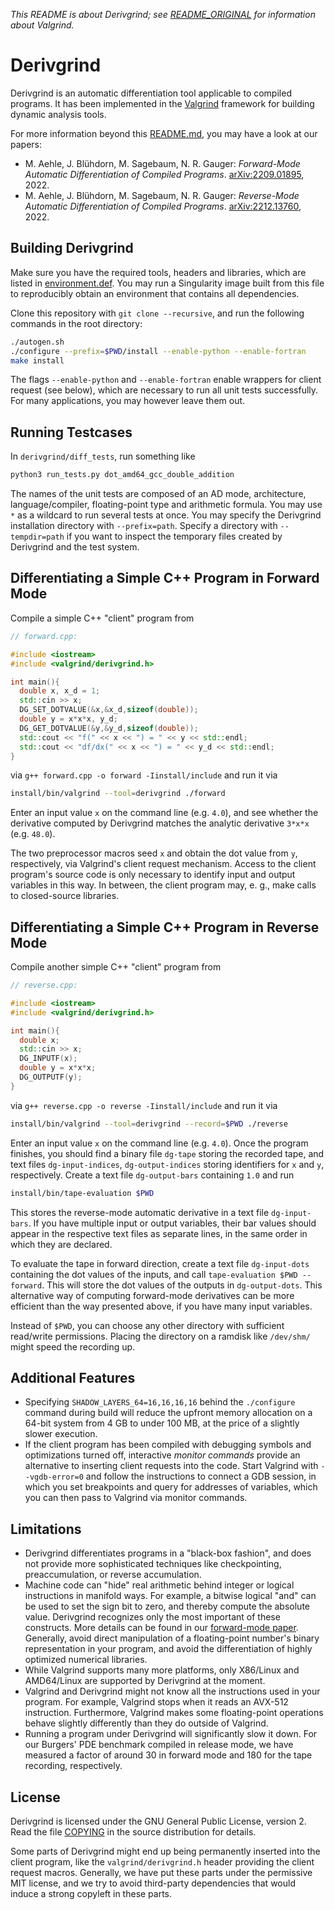 *This README is about Derivgrind; see [README_ORIGINAL](README_ORIGINAL)
for information about Valgrind.*

# Derivgrind

Derivgrind is an automatic differentiation tool applicable to compiled programs.
It has been implemented in the [Valgrind](https://valgrind.org/)
framework for building dynamic analysis tools. 

For more information beyond this [README.md](README.md), you may have a look at our papers:
- M. Aehle, J. Blühdorn, M. Sagebaum, N. R. Gauger: *Forward-Mode Automatic Differentiation of Compiled Programs*. [arXiv:2209.01895](https://arxiv.org/abs/2209.01895), 2022.
- M. Aehle, J. Blühdorn, M. Sagebaum, N. R. Gauger: *Reverse-Mode Automatic Differentiation of Compiled Programs*. [arXiv:2212.13760](https://arxiv.org/abs/2212.13760), 2022.

## Building Derivgrind
Make sure you have the required tools, headers and libraries, which are listed in
[environment.def](environment.def). You may run a Singularity image built from 
this file to reproducibly obtain an environment that contains all dependencies.

Clone this repository with `git clone --recursive`, and run the following commands in the root directory: 
```bash
./autogen.sh
./configure --prefix=$PWD/install --enable-python --enable-fortran
make install
```
The flags `--enable-python` and `--enable-fortran` enable wrappers for client request (see below), which
are necessary to run all unit tests successfully. For many applications, you may however leave them out.

## Running Testcases

In `derivgrind/diff_tests`, run something like
```bash
python3 run_tests.py dot_amd64_gcc_double_addition
```
The names of the unit tests are composed of an AD mode, architecture, language/compiler, floating-point type and 
arithmetic formula. You may use `*` as a wildcard to run several tests at once. You may specify the 
Derivgrind installation directory with `--prefix=path`. Specify a directory with `--tempdir=path` if
you want to inspect the temporary files created by Derivgrind and the test system.

## Differentiating a Simple C++ Program in Forward Mode
Compile a simple C++ "client" program from 
```c++
// forward.cpp:

#include <iostream>
#include <valgrind/derivgrind.h>

int main(){
  double x, x_d = 1;
  std::cin >> x;
  DG_SET_DOTVALUE(&x,&x_d,sizeof(double));
  double y = x*x*x, y_d;
  DG_GET_DOTVALUE(&y,&y_d,sizeof(double));
  std::cout << "f(" << x << ") = " << y << std::endl;
  std::cout << "df/dx(" << x << ") = " << y_d << std::endl;
}
```
via `g++ forward.cpp -o forward -Iinstall/include` and run it via
```bash
install/bin/valgrind --tool=derivgrind ./forward
```
Enter an input value `x` on the command line (e.g. `4.0`), and see whether 
the derivative computed by Derivgrind matches the analytic derivative
`3*x*x` (e.g. `48.0`).

The two preprocessor macros seed `x` and obtain the dot value from `y`, 
respectively, via Valgrind's client request mechanism. Access to the client 
program's source code is only necessary to identify input and output variables
in this way. In between, the client program may,  e. g., make calls to closed-source 
libraries.

## Differentiating a Simple C++ Program in Reverse Mode
Compile another simple C++ "client" program from
```c++
// reverse.cpp:

#include <iostream>
#include <valgrind/derivgrind.h>

int main(){
  double x;
  std::cin >> x;
  DG_INPUTF(x);
  double y = x*x*x;
  DG_OUTPUTF(y);
}
```
via `g++ reverse.cpp -o reverse -Iinstall/include` and run it via
```bash
install/bin/valgrind --tool=derivgrind --record=$PWD ./reverse
```
Enter an input value `x` on the command line (e.g. `4.0`). Once the program
finishes, you should find a binary file `dg-tape` storing the recorded tape,
and text files `dg-input-indices`, `dg-output-indices` storing identifiers for
`x` and `y`, respectively. Create a text file `dg-output-bars` containing 
`1.0` and run 
```bash
install/bin/tape-evaluation $PWD
``` 
This stores the reverse-mode automatic derivative in a text file `dg-input-bars`. 
If you have multiple input or output variables, their bar values should appear 
in the respective text files as separate lines, in the same order in which they
are declared.

To evaluate the tape in forward direction, create a text file `dg-input-dots` containing
the dot values of the inputs, and call `tape-evaluation $PWD --forward`. This will
store the dot values of the outputs in `dg-output-dots`. This alternative way
of computing forward-mode derivatives can be more efficient than the way presented above,
if you have many input variables.

Instead of `$PWD`, you can choose any other directory with sufficient read/write permissions.
Placing the directory on a ramdisk like `/dev/shm/` might speed the recording up.

## Additional Features
- Specifying `SHADOW_LAYERS_64=16,16,16,16` behind the `./configure` command during build
  will reduce the upfront memory allocation on a 64-bit system from 4 GB to under 100 MB,
  at the price of a slightly slower execution.
- If the client program has been compiled with debugging symbols and optimizations turned off,
  interactive *monitor commands* provide an alternative to inserting client requests into the
  code. Start Valgrind with `--vgdb-error=0` and follow the instructions to connect a GDB
  session, in which you set breakpoints and query for addresses of variables, which you can then
  pass to Valgrind via monitor commands. 

## Limitations
- Derivgrind differentiates programs in a "black-box fashion", and does not provide
  more sophisticated techniques like checkpointing, preaccumulation, or reverse accumulation.
- Machine code can "hide" real arithmetic behind integer or logical instructions 
  in manifold ways. For example, a bitwise logical "and" can be used to set the
  sign bit to zero, and thereby compute the absolute value. Derivgrind recognizes only
  the most important of these constructs. More details can be found in our 
  [forward-mode paper](https://arxiv.org/abs/2209.01895). Generally, avoid direct manipulation 
  of a floating-point number's binary representation in your program, and avoid the 
  differentiation of highly optimized numerical libraries.
- While Valgrind supports many more platforms, only X86/Linux and AMD64/Linux 
  are supported by Derivgrind at the moment.
- Valgrind and Derivgrind might not know all the instructions used in your program.
  For example, Valgrind stops when it reads an AVX-512 instruction. Furthermore, Valgrind 
  makes some floating-point operations behave slightly differently than they do outside of Valgrind.
- Running a program under Derivgrind will significantly slow it down. For our 
  Burgers' PDE benchmark compiled in release mode, we have measured a factor of 
  around 30 in forward mode and 180 for the tape recording, respectively.

## License
Derivgrind is licensed under the GNU General Public License, version 2. 
Read the file [COPYING](COPYING) in the source distribution for details.

Some parts of Derivgrind might end up being permanently inserted into 
the client program, like the `valgrind/derivgrind.h` header providing the client
request macros. Generally, we have put these parts under the permissive
MIT license, and we try to avoid third-party dependencies that would induce a strong copyleft 
in these parts. 

  

